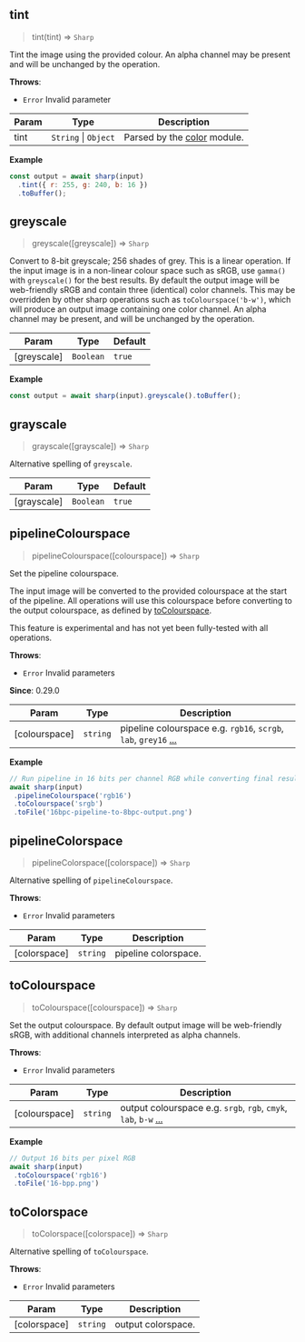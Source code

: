 ## tint
> tint(tint) ⇒ <code>Sharp</code>

Tint the image using the provided colour.
An alpha channel may be present and will be unchanged by the operation.


**Throws**:

- <code>Error</code> Invalid parameter


| Param | Type | Description |
| --- | --- | --- |
| tint | <code>String</code> \| <code>Object</code> | Parsed by the [color](https://www.npmjs.org/package/color) module. |

**Example**  
```js
const output = await sharp(input)
  .tint({ r: 255, g: 240, b: 16 })
  .toBuffer();
```


## greyscale
> greyscale([greyscale]) ⇒ <code>Sharp</code>

Convert to 8-bit greyscale; 256 shades of grey.
This is a linear operation. If the input image is in a non-linear colour space such as sRGB, use `gamma()` with `greyscale()` for the best results.
By default the output image will be web-friendly sRGB and contain three (identical) color channels.
This may be overridden by other sharp operations such as `toColourspace('b-w')`,
which will produce an output image containing one color channel.
An alpha channel may be present, and will be unchanged by the operation.



| Param | Type | Default |
| --- | --- | --- |
| [greyscale] | <code>Boolean</code> | <code>true</code> | 

**Example**  
```js
const output = await sharp(input).greyscale().toBuffer();
```


## grayscale
> grayscale([grayscale]) ⇒ <code>Sharp</code>

Alternative spelling of `greyscale`.



| Param | Type | Default |
| --- | --- | --- |
| [grayscale] | <code>Boolean</code> | <code>true</code> | 



## pipelineColourspace
> pipelineColourspace([colourspace]) ⇒ <code>Sharp</code>

Set the pipeline colourspace.

The input image will be converted to the provided colourspace at the start of the pipeline.
All operations will use this colourspace before converting to the output colourspace,
as defined by [toColourspace](#tocolourspace).

This feature is experimental and has not yet been fully-tested with all operations.


**Throws**:

- <code>Error</code> Invalid parameters

**Since**: 0.29.0  

| Param | Type | Description |
| --- | --- | --- |
| [colourspace] | <code>string</code> | pipeline colourspace e.g. `rgb16`, `scrgb`, `lab`, `grey16` [...](https://github.com/libvips/libvips/blob/41cff4e9d0838498487a00623462204eb10ee5b8/libvips/iofuncs/enumtypes.c#L774) |

**Example**  
```js
// Run pipeline in 16 bits per channel RGB while converting final result to 8 bits per channel sRGB.
await sharp(input)
 .pipelineColourspace('rgb16')
 .toColourspace('srgb')
 .toFile('16bpc-pipeline-to-8bpc-output.png')
```


## pipelineColorspace
> pipelineColorspace([colorspace]) ⇒ <code>Sharp</code>

Alternative spelling of `pipelineColourspace`.


**Throws**:

- <code>Error</code> Invalid parameters


| Param | Type | Description |
| --- | --- | --- |
| [colorspace] | <code>string</code> | pipeline colorspace. |



## toColourspace
> toColourspace([colourspace]) ⇒ <code>Sharp</code>

Set the output colourspace.
By default output image will be web-friendly sRGB, with additional channels interpreted as alpha channels.


**Throws**:

- <code>Error</code> Invalid parameters


| Param | Type | Description |
| --- | --- | --- |
| [colourspace] | <code>string</code> | output colourspace e.g. `srgb`, `rgb`, `cmyk`, `lab`, `b-w` [...](https://github.com/libvips/libvips/blob/3c0bfdf74ce1dc37a6429bed47fa76f16e2cd70a/libvips/iofuncs/enumtypes.c#L777-L794) |

**Example**  
```js
// Output 16 bits per pixel RGB
await sharp(input)
 .toColourspace('rgb16')
 .toFile('16-bpp.png')
```


## toColorspace
> toColorspace([colorspace]) ⇒ <code>Sharp</code>

Alternative spelling of `toColourspace`.


**Throws**:

- <code>Error</code> Invalid parameters


| Param | Type | Description |
| --- | --- | --- |
| [colorspace] | <code>string</code> | output colorspace. |